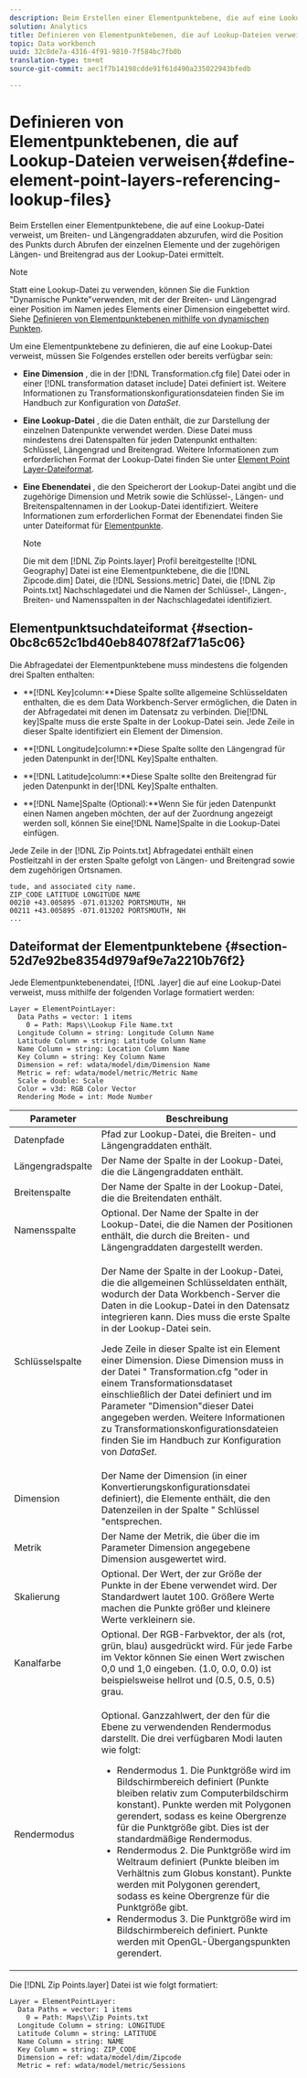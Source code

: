 ```yaml
---
description: Beim Erstellen einer Elementpunktebene, die auf eine Lookup-Datei verweist, um Breiten- und Längengraddaten abzurufen, wird die Position des Punkts durch Abrufen der einzelnen Elemente und der zugehörigen Längen- und Breitengrad aus der Lookup-Datei ermittelt.
solution: Analytics
title: Definieren von Elementpunktebenen, die auf Lookup-Dateien verweisen
topic: Data workbench
uuid: 32c8de7a-4316-4f91-9810-7f584bc7fb0b
translation-type: tm+mt
source-git-commit: aec1f7b14198cdde91f61d490a235022943bfedb

---
```



# Definieren von Elementpunktebenen, die auf Lookup-Dateien verweisen{#define-element-point-layers-referencing-lookup-files}

Beim Erstellen einer Elementpunktebene, die auf eine Lookup-Datei verweist, um Breiten- und Längengraddaten abzurufen, wird die Position des Punkts durch Abrufen der einzelnen Elemente und der zugehörigen Längen- und Breitengrad aus der Lookup-Datei ermittelt.

>[!NOTE]
>
>Statt eine Lookup-Datei zu verwenden, können Sie die Funktion &quot;Dynamische Punkte&quot;verwenden, mit der der Breiten- und Längengrad einer Position im Namen jedes Elements einer Dimension eingebettet wird. Siehe [Definieren von Elementpunktebenen mithilfe von dynamischen Punkten](../../../../home/c-get-started/c-im-layers/c-elmt-pt-layers/c-elmt-pt-dyn-pts.md#concept-51adc5e1df8a48e7bd7a582967e4c512).

Um eine Elementpunktebene zu definieren, die auf eine Lookup-Datei verweist, müssen Sie Folgendes erstellen oder bereits verfügbar sein:

* **Eine Dimension** , die in der [!DNL Transformation.cfg file] Datei oder in einer [!DNL transformation dataset include] Datei definiert ist. Weitere Informationen zu Transformationskonfigurationsdateien finden Sie im Handbuch zur Konfiguration von *DataSet*.

* **Eine Lookup-Datei** , die die Daten enthält, die zur Darstellung der einzelnen Datenpunkte verwendet werden. Diese Datei muss mindestens drei Datenspalten für jeden Datenpunkt enthalten: Schlüssel, Längengrad und Breitengrad. Weitere Informationen zum erforderlichen Format der Lookup-Datei finden Sie unter [Element Point Layer-Dateiformat](../../../../home/c-get-started/c-im-layers/c-elmt-pt-layers/c-elp-ref-lkup-files.md#section-52d7e92be8354d979af9e7a2210b76f2).

* **Eine Ebenendatei** , die den Speicherort der Lookup-Datei angibt und die zugehörige Dimension und Metrik sowie die Schlüssel-, Längen- und Breitenspaltennamen in der Lookup-Datei identifiziert. Weitere Informationen zum erforderlichen Format der Ebenendatei finden Sie unter Dateiformat für [Elementpunkte](../../../../home/c-get-started/c-im-layers/c-elmt-pt-layers/c-elp-ref-lkup-files.md#section-52d7e92be8354d979af9e7a2210b76f2).

   >[!NOTE]
   >
   >Die mit dem [!DNL Zip Points.layer] Profil bereitgestellte [!DNL Geography] Datei ist eine Elementpunktebene, die die [!DNL Zipcode.dim] Datei, die [!DNL Sessions.metric] Datei, die [!DNL Zip Points.txt] Nachschlagedatei und die Namen der Schlüssel-, Längen-, Breiten- und Namensspalten in der Nachschlagedatei identifiziert.

## Elementpunktsuchdateiformat {#section-0bc8c652c1bd40eb84078f2af71a5c06}

Die Abfragedatei der Elementpunktebene muss mindestens die folgenden drei Spalten enthalten:

* **[!DNL Key]column:**Diese Spalte sollte allgemeine Schlüsseldaten enthalten, die es dem Data Workbench-Server ermöglichen, die Daten in der Abfragedatei mit denen im Datensatz zu verbinden. Die[!DNL key]Spalte muss die erste Spalte in der Lookup-Datei sein. Jede Zeile in dieser Spalte identifiziert ein Element der Dimension.

* **[!DNL Longitude]column:**Diese Spalte sollte den Längengrad für jeden Datenpunkt in der[!DNL Key]Spalte enthalten.

* **[!DNL Latitude]column:**Diese Spalte sollte den Breitengrad für jeden Datenpunkt in der[!DNL Key]Spalte enthalten.

* **[!DNL Name]Spalte (Optional):**Wenn Sie für jeden Datenpunkt einen Namen angeben möchten, der auf der Zuordnung angezeigt werden soll, können Sie eine[!DNL Name]Spalte in die Lookup-Datei einfügen.

Jede Zeile in der [!DNL Zip Points.txt] Abfragedatei enthält einen Postleitzahl in der ersten Spalte gefolgt von Längen- und Breitengrad sowie dem zugehörigen Ortsnamen.

```
tude, and associated city name.
ZIP_CODE LATITUDE LONGITUDE NAME
00210 +43.005895 -071.013202 PORTSMOUTH, NH
00211 +43.005895 -071.013202 PORTSMOUTH, NH
...
```

## Dateiformat der Elementpunktebene {#section-52d7e92be8354d979af9e7a2210b76f2}

Jede Elementpunktebenendatei, [!DNL .layer] die auf eine Lookup-Datei verweist, muss mithilfe der folgenden Vorlage formatiert werden:

```
Layer = ElementPointLayer:
  Data Paths = vector: 1 items
    0 = Path: Maps\\Lookup File Name.txt
  Longitude Column = string: Longitude Column Name
  Latitude Column = string: Latitude Column Name
  Name Column = string: Location Column Name
  Key Column = string: Key Column Name
  Dimension = ref: wdata/model/dim/Dimension Name
  Metric = ref: wdata/model/metric/Metric Name
  Scale = double: Scale
  Color = v3d: RGB Color Vector
  Rendering Mode = int: Mode Number
```

<table id="table_7287F8869DD04886BE1477CBB11EB796"> 
 <thead> 
  <tr> 
   <th colname="col1" class="entry"> Parameter </th> 
   <th colname="col2" class="entry"> Beschreibung </th> 
  </tr> 
 </thead>
 <tbody> 
  <tr> 
   <td colname="col1"> Datenpfade </td> 
   <td colname="col2"> Pfad zur Lookup-Datei, die Breiten- und Längengraddaten enthält. </td> 
  </tr> 
  <tr> 
   <td colname="col1"> Längengradspalte </td> 
   <td colname="col2"> Der Name der Spalte in der Lookup-Datei, die die Längengraddaten enthält. </td> 
  </tr> 
  <tr> 
   <td colname="col1"> Breitenspalte </td> 
   <td colname="col2"> Der Name der Spalte in der Lookup-Datei, die die Breitendaten enthält. </td> 
  </tr> 
  <tr> 
   <td colname="col1"> Namensspalte </td> 
   <td colname="col2"> Optional. Der Name der Spalte in der Lookup-Datei, die die Namen der Positionen enthält, die durch die Breiten- und Längengraddaten dargestellt werden. </td> 
  </tr> 
  <tr> 
   <td colname="col1"> Schlüsselspalte </td> 
   <td colname="col2"> <p>Der Name der Spalte in der Lookup-Datei, die die allgemeinen Schlüsseldaten enthält, wodurch der Data Workbench-Server die Daten in die Lookup-Datei in den Datensatz integrieren kann. Dies muss die erste Spalte in der Lookup-Datei sein. </p> <p>Jede Zeile in dieser Spalte ist ein Element einer Dimension. Diese Dimension muss in der Datei " <span class="filepath"> Transformation.cfg</span> "oder in einem <span class="wintitle"> Transformationsdataset einschließlich</span> der Datei definiert und im Parameter "Dimension"dieser Datei angegeben werden. Weitere Informationen zu Transformationskonfigurationsdateien finden Sie im Handbuch zur Konfiguration von <i>DataSet</i>. </p> </td> 
  </tr> 
  <tr> 
   <td colname="col1"> Dimension </td> 
   <td colname="col2">Der Name der Dimension (in einer Konvertierungskonfigurationsdatei definiert), die Elemente enthält, die den Datenzeilen in der Spalte " <span class="wintitle"> Schlüssel</span> "entsprechen. </td> 
  </tr> 
  <tr> 
   <td colname="col1"> Metrik </td> 
   <td colname="col2"> Der Name der Metrik, die über die im Parameter Dimension angegebene Dimension ausgewertet wird. </td> 
  </tr> 
  <tr> 
   <td colname="col1"> Skalierung </td> 
   <td colname="col2"> Optional. Der Wert, der zur Größe der Punkte in der Ebene verwendet wird. Der Standardwert lautet 100. Größere Werte machen die Punkte größer und kleinere Werte verkleinern sie. </td> 
  </tr> 
  <tr> 
   <td colname="col1"> Kanalfarbe </td> 
   <td colname="col2"> Optional. Der RGB-Farbvektor, der als (rot, grün, blau) ausgedrückt wird. Für jede Farbe im Vektor können Sie einen Wert zwischen 0,0 und 1,0 eingeben. (1.0, 0.0, 0.0) ist beispielsweise hellrot und (0.5, 0.5, 0.5) grau. </td> 
  </tr> 
  <tr> 
   <td colname="col1"> Rendermodus </td> 
   <td colname="col2"> <p>Optional. Ganzzahlwert, der den für die Ebene zu verwendenden Rendermodus darstellt. Die drei verfügbaren Modi lauten wie folgt: 
     <ul id="ul_F15E43B3BFE54CDD8026837027E25819"> 
      <li id="li_5405D939540E4D0FA7828D2623D72C44">Rendermodus 1. Die Punktgröße wird im Bildschirmbereich definiert (Punkte bleiben relativ zum Computerbildschirm konstant). Punkte werden mit Polygonen gerendert, sodass es keine Obergrenze für die Punktgröße gibt. Dies ist der standardmäßige Rendermodus. </li> 
      <li id="li_61C5AA926777449E8804C7BCE9E46F9B">Rendermodus 2. Die Punktgröße wird im Weltraum definiert (Punkte bleiben im Verhältnis zum Globus konstant). Punkte werden mit Polygonen gerendert, sodass es keine Obergrenze für die Punktgröße gibt. </li> 
      <li id="li_C00527F959354D3BB7422EFFE1FB5135">Rendermodus 3. Die Punktgröße wird im Bildschirmbereich definiert. Punkte werden mit OpenGL-Übergangspunkten gerendert. </li> 
     </ul> </p> </td> 
  </tr> 
 </tbody> 
</table>

Die [!DNL Zip Points.layer] Datei ist wie folgt formatiert:

```
Layer = ElementPointLayer:
  Data Paths = vector: 1 items
    0 = Path: Maps\\Zip Points.txt
  Longitude Column = string: LONGITUDE
  Latitude Column = string: LATITUDE
  Name Column = string: NAME
  Key Column = string: ZIP_CODE
  Dimension = ref: wdata/model/dim/Zipcode
  Metric = ref: wdata/model/metric/Sessions
```

